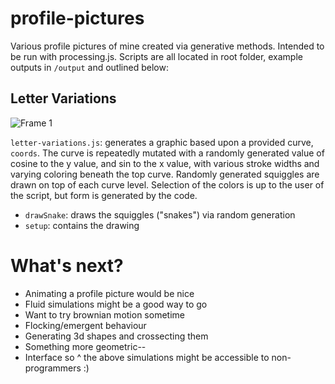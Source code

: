 # profile-pictures
Various profile pictures of mine created via generative methods. Intended to be run with processing.js. Scripts are all located in root folder, example outputs in `/output` and outlined below: 

## Letter Variations
![Frame 1](https://user-images.githubusercontent.com/45301066/203423277-93ddcd7b-d0ef-43e3-ac9e-b55a239760a0.png)


`letter-variations.js`: generates a graphic based upon a provided curve, `coords`. The curve is repeatedly mutated with a randomly generated value of cosine to the y value, and sin to the x value, with various stroke widths and varying coloring beneath the top curve. Randomly generated squiggles are drawn on top of each curve level. Selection of the colors is up to the user of the script, but form is generated by the code. 
  - `drawSnake`: draws the squiggles ("snakes") via random generation 
  - `setup`: contains the drawing 


# What's next?
- Animating a profile picture would be nice 
- Fluid simulations might be a good way to go
- Want to try brownian motion sometime
- Flocking/emergent behaviour 
- Generating 3d shapes and crossecting them 
- Something more geometric-- 
- Interface so ^ the above simulations might be accessible to non-programmers :) 
